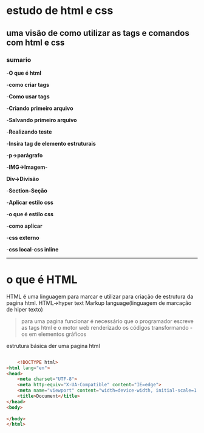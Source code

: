 # estudo de html e css
## uma visão de como utilizar as tags e comandos com html e css

### sumario 
-**O que é html**

-**como criar tags**

-**Como usar tags**

-**Criando primeiro arquivo**

-**Salvando primeiro arquivo**

-**Realizando teste**

-**Insira tag de elemento estruturais**

-**p->parágrafo**

-**IMG->Imagem**-

**Div->Divisão**

-**Section-Seção**

-**Aplicar estilo css**

-**o que é estilo css**

-**como aplicar**

-**css externo**

-**css local**-**css inline**

---
# o que é HTML 
HTML é uma linguagem para marcar  e utilizar para criação de estrutura 
da pagina html.
HTML->hyper text Markup language(linguagem de marcação de hiper texto)

>para uma pagina funcionar é necessário que o programador escreve as tags
>html e o motor web renderizado os códigos transformando - os em 
>elementos gráficos

estrutura básica der uma pagina html 

```html

    <!DOCTYPE html>
<html lang="en">
<head>
    <meta charset="UTF-8">
    <meta http-equiv="X-UA-Compatible" content="IE=edge">
    <meta name="viewport" content="width=device-width, initial-scale=1.0">
    <title>Document</title>
</head>
<body>
    
</body>
</html>

```
